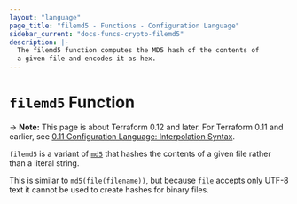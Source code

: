 ```yaml
---
layout: "language"
page_title: "filemd5 - Functions - Configuration Language"
sidebar_current: "docs-funcs-crypto-filemd5"
description: |-
  The filemd5 function computes the MD5 hash of the contents of
  a given file and encodes it as hex.
---
```


# `filemd5` Function

-> **Note:** This page is about Terraform 0.12 and later. For Terraform 0.11 and
earlier, see
[0.11 Configuration Language: Interpolation Syntax](../../configuration-0-11/interpolation.html).

`filemd5` is a variant of [`md5`](./md5.html)
that hashes the contents of a given file rather than a literal string.

This is similar to `md5(file(filename))`, but
because [`file`](./file.html) accepts only UTF-8 text it cannot be used to
create hashes for binary files.
